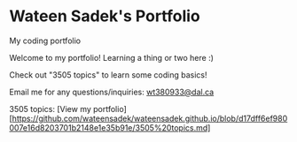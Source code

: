 # Wateen Sadek's Portfolio 

My coding portfolio

Welcome to my portfolio! Learning a thing or two here :) 

Check out "3505 topics" to learn some coding basics!

Email me for any questions/inquiries:
[wt380933@dal.ca](mailto:wt380933@dal.ca)

3505 topics:
[View my portfolio][https://github.com/wateensadek/wateensadek.github.io/blob/d17dff6ef980007e16d8203701b2148e1e35b91e/3505%20topics.md]
